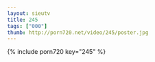 ```yaml
--- 
layout: sieutv
title: 245
tags: ["000"]
thumb: http://porn720.net/video/245/poster.jpg
---
```

{% include porn720 key="245" %} 
